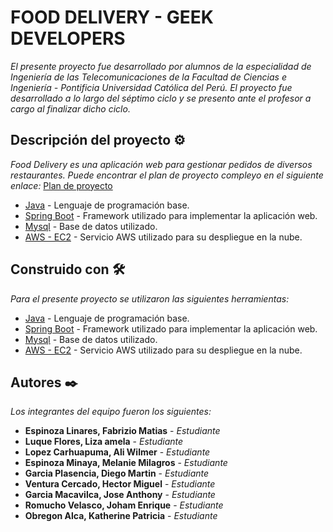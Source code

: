 # FOOD DELIVERY - GEEK DEVELOPERS

_El presente proyecto fue desarrollado por alumnos de la especialidad de Ingeniería de las Telecomunicaciones de la Facultad de Ciencias e Ingeniería - Pontificia Universidad Católica del Perú. El proyecto fue desarrollado a lo largo del séptimo ciclo y se presento ante el profesor a cargo al finalizar dicho ciclo._

## Descripción del proyecto ⚙️

_Food Delivery es una aplicación web para gestionar pedidos de diversos restaurantes. Puede encontrar el plan de proyecto compleyo en el siguiente enlace:_
[Plan de proyecto](https://docs.google.com/document/d/12ija4k3EWv2nS8rx04lJ71Q5PkHXhzOIaxQZRHwORLk/edit?usp=sharing)

* [Java](https://en.wikipedia.org/wiki/Java_(programming_language)) - Lenguaje de programación base.
* [Spring Boot](https://spring.io/projects/spring-boot) - Framework utilizado para implementar la aplicación web.
* [Mysql](https://www.mysql.com/) - Base de datos utilizado.
* [AWS - EC2](https://aws.amazon.com/ec2/?nc2=h_ql_prod_fs_ec2&ec2-whats-new.sort-by=item.additionalFields.postDateTime&ec2-whats-new.sort-order=desc) - Servicio AWS utilizado para su despliegue en la nube.

## Construido con 🛠️

_Para el presente proyecto se utilizaron las siguientes herramientas:_

* [Java](https://en.wikipedia.org/wiki/Java_(programming_language)) - Lenguaje de programación base.
* [Spring Boot](https://spring.io/projects/spring-boot) - Framework utilizado para implementar la aplicación web.
* [Mysql](https://www.mysql.com/) - Base de datos utilizado.
* [AWS - EC2](https://aws.amazon.com/ec2/?nc2=h_ql_prod_fs_ec2&ec2-whats-new.sort-by=item.additionalFields.postDateTime&ec2-whats-new.sort-order=desc) - Servicio AWS utilizado para su despliegue en la nube.

## Autores ✒️

_Los integrantes del equipo fueron los siguientes:_

* **Espinoza Linares, Fabrizio Matias** - *Estudiante*
* **Luque Flores, Liza amela** - *Estudiante*
* **Lopez Carhuapuma, Ali Wilmer** - *Estudiante*
* **Espinoza Minaya, Melanie Milagros** - *Estudiante*
* **Garcia Plasencia, Diego Martin** - *Estudiante*
* **Ventura Cercado, Hector Miguel** - *Estudiante*
* **Garcia Macavilca, Jose Anthony** - *Estudiante*
* **Romucho Velasco, Joham Enrique** - *Estudiante*
* **Obregon Alca, Katherine Patricia** - *Estudiante*
